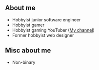 ## About me
- Hobbyist junior software engineer
- Hobbyist gamer
- Hobbyist gaming YouTuber ([My channel](https://www.youtube.com/channel/UCa3eTMX7sLHL6Zd_TVY_ieA))
- Former hobbyist web designer

## Misc about me
- Non-binary
